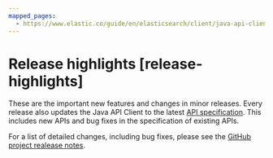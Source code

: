 ```yaml
---
mapped_pages:
  - https://www.elastic.co/guide/en/elasticsearch/client/java-api-client/current/release-highlights.html
---
```


# Release highlights [release-highlights]

These are the important new features and changes in minor releases. Every release also updates the Java API Client to the latest [API specification](https://github.com/elastic/elasticsearch-specification). This includes new APIs and bug fixes in the specification of existing APIs.

For a list of detailed changes, including bug fixes, please see the [GitHub project realease notes](https://github.com/elastic/elasticsearch-java/releases).

